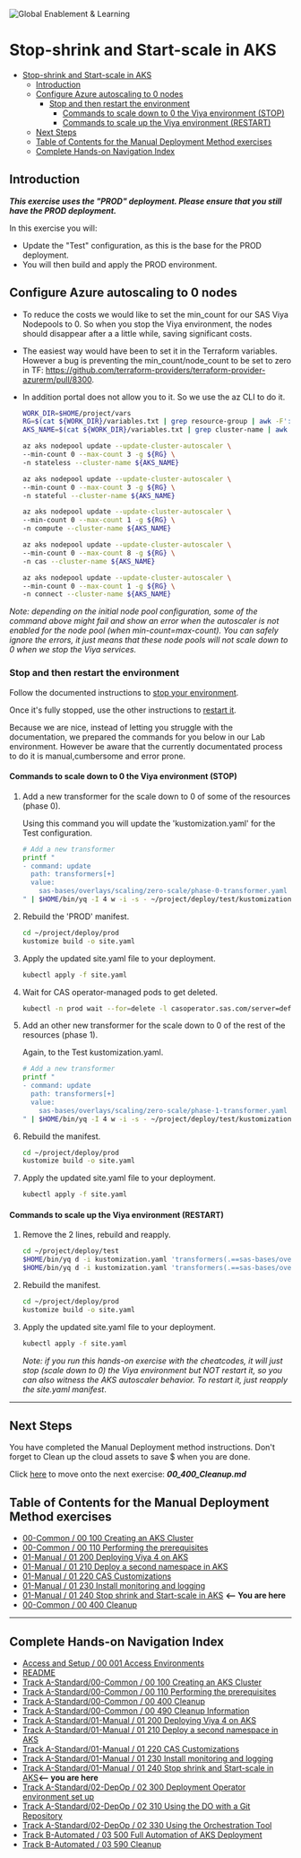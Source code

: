 ![Global Enablement & Learning](https://gelgitlab.race.sas.com/GEL/utilities/writing-content-in-markdown/-/raw/master/img/gel_banner_logo_tech-partners.jpg)

# Stop-shrink and Start-scale in AKS

- [Stop-shrink and Start-scale in AKS](#stop-shrink-and-start-scale-in-aks)
  - [Introduction](#introduction)
  - [Configure Azure autoscaling to 0 nodes](#configure-azure-autoscaling-to-0-nodes)
    - [Stop and then restart the environment](#stop-and-then-restart-the-environment)
      - [Commands to scale down to 0 the Viya environment (STOP)](#commands-to-scale-down-to-0-the-viya-environment-stop)
      - [Commands to scale up the Viya environment (RESTART)](#commands-to-scale-up-the-viya-environment-restart)
  - [Next Steps](#next-steps)
  - [Table of Contents for the Manual Deployment Method exercises](#table-of-contents-for-the-manual-deployment-method-exercises)
  - [Complete Hands-on Navigation Index](#complete-hands-on-navigation-index)

## Introduction

***This exercise uses the "PROD" deployment. Please ensure that you still have the PROD deployment.***

In this exercise you will:

* Update the "Test" configuration, as this is the base for the PROD deployment.
* You will then build and apply the PROD environment.

## Configure Azure autoscaling to 0 nodes

* To reduce the costs we would like to set the min_count for our SAS Viya Nodepools to 0. So when you stop the Viya environment, the nodes should disappear after a a little while, saving significant costs.

* The easiest way would have been to set it in the Terraform variables. However a bug is preventing the min_count/node_count to be set to zero in TF: <https://github.com/terraform-providers/terraform-provider-azurerm/pull/8300>.

* In addition portal does not allow you to it. So we use the az CLI to do it.

    ```bash
    WORK_DIR=$HOME/project/vars
    RG=$(cat ${WORK_DIR}/variables.txt | grep resource-group | awk -F'::' '{print $2}')
    AKS_NAME=$(cat ${WORK_DIR}/variables.txt | grep cluster-name | awk -F'::' '{print $2}')

    az aks nodepool update --update-cluster-autoscaler \
    --min-count 0 --max-count 3 -g ${RG} \
    -n stateless --cluster-name ${AKS_NAME}

    az aks nodepool update --update-cluster-autoscaler \
    --min-count 0 --max-count 3 -g ${RG} \
    -n stateful --cluster-name ${AKS_NAME}

    az aks nodepool update --update-cluster-autoscaler \
    --min-count 0 --max-count 1 -g ${RG} \
    -n compute --cluster-name ${AKS_NAME}

    az aks nodepool update --update-cluster-autoscaler \
    --min-count 0 --max-count 8 -g ${RG} \
    -n cas --cluster-name ${AKS_NAME}

    az aks nodepool update --update-cluster-autoscaler \
    --min-count 0 --max-count 1 -g ${RG} \
    -n connect --cluster-name ${AKS_NAME}
    ```

_Note: depending on the initial node pool configuration, some of the command above might fail and show an error when the autoscaler is not enabled for the node pool (when min-count=max-count). You can safely ignore the errors, it just means that these node pools will not scale down to 0 when we stop the Viya services._

### Stop and then restart the environment

Follow the documented instructions to [stop your environment](https://go.documentation.sas.com/?cdcId=itopscdc&cdcVersion=v_001LTS&docsetId=itopssrv&docsetTarget=n0pwhguy22yhe0n1d7pgi63mf6pb.htm&locale=en#p1nz12w805sz14n1rd6m593qnefy).

Once it's fully stopped, use the other instructions to [restart it](https://go.documentation.sas.com/?cdcId=itopscdc&cdcVersion=v_001LTS&docsetId=itopssrv&docsetTarget=n0pwhguy22yhe0n1d7pgi63mf6pb.htm&locale=en#p0szdr59qn1uwkn13ktqmzqjwpyh).

Because we are nice, instead of letting you struggle with the documentation, we prepared the commands for you below in our Lab environment. However be aware that the currently documentated process to do it is manual,cumbersome and error prone.

#### Commands to scale down to 0 the Viya environment (STOP)

1. Add a new transformer for the scale down to 0 of some of the resources (phase 0).

    Using this command you will update the 'kustomization.yaml' for the Test configuration.

    ```bash
    # Add a new transformer
    printf "
    - command: update
      path: transformers[+]
      value:
        sas-bases/overlays/scaling/zero-scale/phase-0-transformer.yaml
    " | $HOME/bin/yq -I 4 w -i -s - ~/project/deploy/test/kustomization.yaml
    ```

1. Rebuild the 'PROD' manifest.

    ```bash
    cd ~/project/deploy/prod
    kustomize build -o site.yaml
    ```

1. Apply the updated site.yaml file to your deployment.

    ```bash
    kubectl apply -f site.yaml
    ```

1. Wait for CAS operator-managed pods to get deleted.

    ```sh
    kubectl -n prod wait --for=delete -l casoperator.sas.com/server=default pods
    ```

1. Add an other new transformer for the scale down to 0 of the rest of the resources (phase 1).

    Again, to the Test kustomization.yaml.

    ```bash
    # Add a new transformer
    printf "
    - command: update
      path: transformers[+]
      value:
        sas-bases/overlays/scaling/zero-scale/phase-1-transformer.yaml
    " | $HOME/bin/yq -I 4 w -i -s - ~/project/deploy/test/kustomization.yaml
    ```

1. Rebuild the manifest.

    ```bash
    cd ~/project/deploy/prod
    kustomize build -o site.yaml
    ```

1. Apply the updated site.yaml file to your deployment.

    ```bash
    kubectl apply -f site.yaml
    ```

#### Commands to scale up the Viya environment (RESTART)

1. Remove the 2 lines, rebuild and reapply.

    ```bash
    cd ~/project/deploy/test
    $HOME/bin/yq d -i kustomization.yaml 'transformers(.==sas-bases/overlays/scaling/zero-scale/phase-0-transformer.yaml)'
    $HOME/bin/yq d -i kustomization.yaml 'transformers(.==sas-bases/overlays/scaling/zero-scale/phase-1-transformer.yaml)'
    ```

1. Rebuild the manifest.

    ```bash
    cd ~/project/deploy/prod
    kustomize build -o site.yaml
    ```

1. Apply the updated site.yaml file to your deployment.

    ```sh
    kubectl apply -f site.yaml
    ```

    _Note: if you run this hands-on exercise with the cheatcodes, it will just stop (scale down to 0) the Viya environment but NOT restart it, so you can also witness the AKS autoscaler behavior. To restart it, just reapply the site.yaml manifest_.

<!-- OLD WAY
* Stop all the "running" pods for good, you would have to run:

    ```sh
    kubectl -n test scale deployments --all --replicas=0
    kubectl -n test scale statefulsets --all --replicas=0
    kubectl -n test delete casdeployment --all
    kubectl -n test delete jobs --all
    ```

* Note that if we want to restart at this point you can run :

    ```sh
    cd ~/project/deploy/test
    kubectl -n test apply -f site.yaml
    ```

  But because we've done a scale to zero, and because the number of replicas is not part of the manifest, we also have to do a scale to 1 !

    ```sh
    kubectl -n test scale deployments --all --replicas=1
    kubectl -n test scale statefulsets --all --replicas=1
    ```
-->

---

## Next Steps

You have completed the Manual Deployment method instructions. Don't forget to Clean up the cloud assets to save $ when you are done.

Click [here](../00-Common/00_400_Cleanup.md) to move onto the next exercise: ***00_400_Cleanup.md***

## Table of Contents for the Manual Deployment Method exercises
<!--Navigation for this set of labs-->
* [00-Common / 00 100 Creating an AKS Cluster](../00-Common/00_100_Creating_an_AKS_Cluster.md)
* [00-Common / 00 110 Performing the prerequisites](../00-Common/00_110_Performing_the_prerequisites.md)
* [01-Manual / 01 200 Deploying Viya 4 on AKS](./01_200_Deploying_Viya_4_on_AKS.md)
* [01-Manual / 01 210 Deploy a second namespace in AKS](./01_210_Deploy_a_second_namespace_in_AKS.md)
* [01-Manual / 01 220 CAS Customizations](./01_220_CAS_Customizations.md)
* [01-Manual / 01 230 Install monitoring and logging](./01_230_Install_monitoring_and_logging.md)
* [01-Manual / 01 240 Stop shrink and Start-scale in AKS](./01_240_Stop-shrink_and_Start-scale_in_AKS.md) **<-- You are here**
* [00-Common / 00 400 Cleanup](../00-Common/00_400_Cleanup.md)

---

## Complete Hands-on Navigation Index
<!-- startnav -->
* [Access and Setup / 00 001 Access Environments](/Access_and_Setup/00_001_Access_Environments.md)
* [README](/README.md)
* [Track A-Standard/00-Common / 00 100 Creating an AKS Cluster](/Track-A-Standard/00-Common/00_100_Creating_an_AKS_Cluster.md)
* [Track A-Standard/00-Common / 00 110 Performing the prerequisites](/Track-A-Standard/00-Common/00_110_Performing_the_prerequisites.md)
* [Track A-Standard/00-Common / 00 400 Cleanup](/Track-A-Standard/00-Common/00_400_Cleanup.md)
* [Track A-Standard/00-Common / 00 490 Cleanup Information](/Track-A-Standard/00-Common/00_490_Cleanup_Information.md)
* [Track A-Standard/01-Manual / 01 200 Deploying Viya 4 on AKS](/Track-A-Standard/01-Manual/01_200_Deploying_Viya_4_on_AKS.md)
* [Track A-Standard/01-Manual / 01 210 Deploy a second namespace in AKS](/Track-A-Standard/01-Manual/01_210_Deploy_a_second_namespace_in_AKS.md)
* [Track A-Standard/01-Manual / 01 220 CAS Customizations](/Track-A-Standard/01-Manual/01_220_CAS_Customizations.md)
* [Track A-Standard/01-Manual / 01 230 Install monitoring and logging](/Track-A-Standard/01-Manual/01_230_Install_monitoring_and_logging.md)
* [Track A-Standard/01-Manual / 01 240 Stop shrink and Start-scale in AKS](/Track-A-Standard/01-Manual/01_240_Stop-shrink_and_Start-scale_in_AKS.md)**<-- you are here**
* [Track A-Standard/02-DepOp / 02 300 Deployment Operator environment set up](/Track-A-Standard/02-DepOp/02_300_Deployment_Operator_environment_set-up.md)
* [Track A-Standard/02-DepOp / 02 310 Using the DO with a Git Repository](/Track-A-Standard/02-DepOp/02_310_Using_the_DO_with_a_Git_Repository.md)
* [Track A-Standard/02-DepOp / 02 330 Using the Orchestration Tool](/Track-A-Standard/02-DepOp/02_330_Using_the_Orchestration_Tool.md)
* [Track B-Automated / 03 500 Full Automation of AKS Deployment](/Track-B-Automated/03_500_Full_Automation_of_AKS_Deployment.md)
* [Track B-Automated / 03 590 Cleanup](/Track-B-Automated/03_590_Cleanup.md)
<!-- endnav -->

